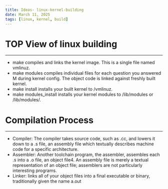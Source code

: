 ```yaml
---
title: Ideas- linux-kernel-building
date: March 11, 2025
tags: [linux, kernel, build]
---
```


# TOP View of linux building 
-------
- make compiles and links the kernel image. This is a single file named vmlinuz.
- make modules compiles individual files for each question you answered M during kernel config. The object code is linked against freshly built kernel. 
- make install installs your built kernel to /vmlinuz.
- make modules_install installs your kernel modules to /lib/modules or /lib/modules/<version>.

# Compilation Process
-------
 - Compiler: The compiler takes source code, such as .cc, and lowers it down to a .s file, an assembly file which textually describes machine code for a 
   specific architecture.
 - Assembler: Another toolchain program, the assembler, assembles each .s into a .o file, an object file4. An assembly file is merely a textual 
   representation of an object file; assemblers are not particularly interesting programs. 
 - Linker: links all of your object files into a final executable or binary, traditionally given the name a.out

